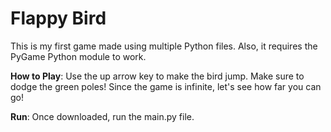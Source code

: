 # Flappy Bird
This is my first game made using multiple Python files. Also, it requires the PyGame Python module to work.

**How to Play**:
Use the up arrow key to make the bird jump.
Make sure to dodge the green poles!
Since the game is infinite, let's see how far you can go!

**Run**:
Once downloaded, run the main.py file.
